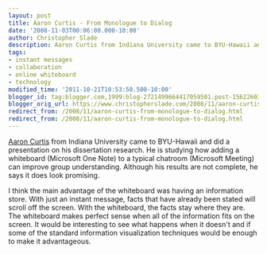 ```yaml
---
layout: post
title: Aaron Curtis - From Monologue to Dialog
date: '2008-11-03T00:06:00.000-10:00'
author: Christopher Slade
description: Aaron Curtis from Indiana University came to BYU-Hawaii and did a presentation on his dissertation research.  He is studying how much adding a whiteboard (Microsoft One Note) to a typical chatroom (Microsoft Meeting) can improve group understanding.  Although his results are not complete, he says it does look promising.
tags:
- instant messages
- collaboration
- online whiteboard
- technology
modified_time: '2011-10-21T10:53:50.500-10:00'
blogger_id: tag:blogger.com,1999:blog-2721499664417059501.post-1562260391735257961
blogger_orig_url: https://www.christopherslade.com/2008/11/aaron-curtis-from-monologue-to-dialog.html
redirect_from: /2008/11/aaron-curtis-from-monologue-to-dialog.html
redirect_from: /2008/11/aaron-curtis-from-monologue-to-dialog.html
---
```


[Aaron Curtis](http://aaroncurtis.wordpress.com/) from Indiana University came to BYU-Hawaii and did a presentation on his dissertation research.  He is studying how adding a whiteboard (Microsoft One Note) to a typical chatroom (Microsoft Meeting) can improve group understanding.  Although his results are not complete, he says it does look promising.

I think the main advantage of the whiteboard was having an information store.  With just an instant message, facts that have already been stated will scroll off the screen.  With the whiteboard, the facts stay where they are.  The whiteboard makes perfect sense when all of the information fits on the screen.  It would be interesting to see what happens when it doesn't and if some of the standard information visualization techniques would be enough to make it advantageous.